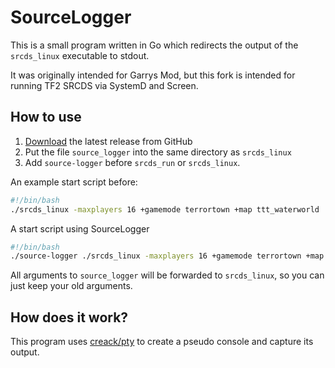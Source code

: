 # SourceLogger

This is a small program written in Go which redirects
the output of the `srcds_linux` executable to stdout.

It was originally intended for Garrys Mod, but this fork is intended for running TF2 SRCDS via SystemD and Screen.

## How to use

1. [Download](https://github.com/lukefor/SourceLogger/releases) the latest release from GitHub
2. Put the file `source_logger` into the same directory as `srcds_linux`
2. Add `source-logger` before `srcds_run` or `srcds_linux`.

An example start script before:
````sh
#!/bin/bash
./srcds_linux -maxplayers 16 +gamemode terrortown +map ttt_waterworld
````

A start script using SourceLogger
````sh
#!/bin/bash
./source-logger ./srcds_linux -maxplayers 16 +gamemode terrortown +map ttt_waterworld
````

All arguments to `source_logger` will be forwarded to `srcds_linux`, so you can just keep your old arguments.

## How does it work?
This program uses [creack/pty](https://github.com/creack/pty) to create a pseudo console and capture its output.
